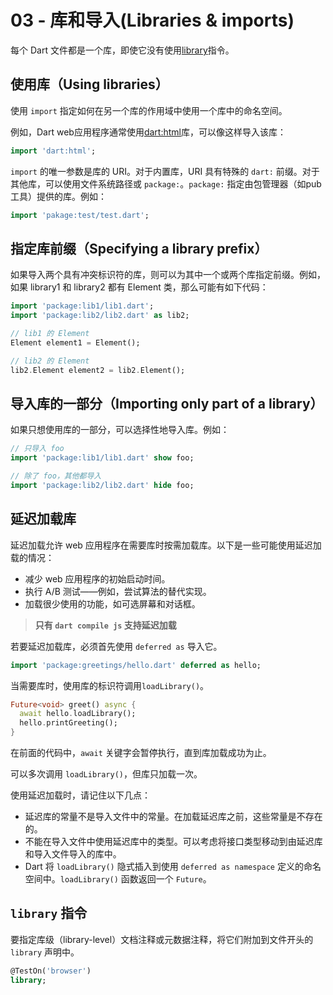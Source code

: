 # 03 - 库和导入(Libraries & imports)

每个 Dart 文件都是一个库，即使它没有使用[library](https://dart.dev/language/libraries#library-directive)指令。

## 使用库（Using libraries）

使用 `import` 指定如何在另一个库的作用域中使用一个库中的命名空间。

例如，Dart web应用程序通常使用[dart:html](https://api.dart.dev/stable/dart-html)库，可以像这样导入该库：

```dart
import 'dart:html';
```

`import` 的唯一参数是库的 URI。对于内置库，URI 具有特殊的 `dart:` 前缀。对于其他库，可以使用文件系统路径或 `package:`。`package:` 指定由包管理器（如pub工具）提供的库。例如：

```dart
import 'pakage:test/test.dart';
```

## 指定库前缀（Specifying a library prefix）

如果导入两个具有冲突标识符的库，则可以为其中一个或两个库指定前缀。例如，如果 library1 和 library2 都有 Element 类，那么可能有如下代码：

```dart
import 'package:lib1/lib1.dart';
import 'package:lib2/lib2.dart' as lib2;

// lib1 的 Element
Element element1 = Element();

// lib2 的 Element
lib2.Element element2 = lib2.Element();
```

## 导入库的一部分（Importing only part of a library）

如果只想使用库的一部分，可以选择性地导入库。例如：

```dart
// 只导入 foo
import 'package:lib1/lib1.dart' show foo;

// 除了 foo，其他都导入
import 'package:lib2/lib2.dart' hide foo;
```

## 延迟加载库

延迟加载允许 web 应用程序在需要库时按需加载库。以下是一些可能使用延迟加载的情况：

- 减少 web 应用程序的初始启动时间。
- 执行 A/B 测试——例如，尝试算法的替代实现。
- 加载很少使用的功能，如可选屏幕和对话框。

> **只有 `dart compile js` 支持延迟加载**

若要延迟加载库，必须首先使用 `deferred as` 导入它。

```dart
import 'package:greetings/hello.dart' deferred as hello;
```

当需要库时，使用库的标识符调用`loadLibrary()`。

```dart
Future<void> greet() async {
  await hello.loadLibrary();
  hello.printGreeting();
}
```

在前面的代码中，`await` 关键字会暂停执行，直到库加载成功为止。

可以多次调用 `loadLibrary()`，但库只加载一次。

使用延迟加载时，请记住以下几点：
- 延迟库的常量不是导入文件中的常量。在加载延迟库之前，这些常量是不存在的。
- 不能在导入文件中使用延迟库中的类型。可以考虑将接口类型移动到由延迟库和导入文件导入的库中。
- Dart 将 `loadLibrary()` 隐式插入到使用 `deferred as namespace` 定义的命名空间中。`loadLibrary()` 函数返回一个 `Future`。

## `library` 指令

要指定库级（library-level）文档注释或元数据注释，将它们附加到文件开头的 `library` 声明中。

```dart
@TestOn('browser')
library;
```























